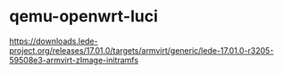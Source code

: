 # qemu-openwrt-luci

https://downloads.lede-project.org/releases/17.01.0/targets/armvirt/generic/lede-17.01.0-r3205-59508e3-armvirt-zImage-initramfs
